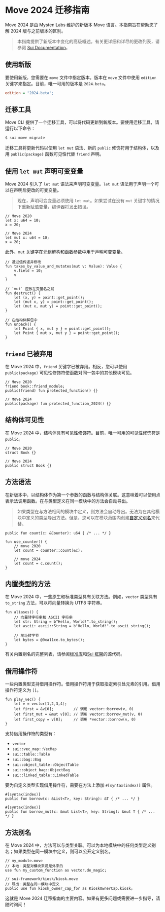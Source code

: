 # Move 2024 迁移指南

Move 2024 是由 Mysten Labs 维护的新版本 Move 语言。本指南旨在帮助您了解 2024 版与之前版本的区别。

> 本指南提供了新版本中变化的高级概述。有关更详细和详尽的更改列表，请参阅 [Sui Documentation](https://docs.sui.io/guides/developer/advanced/move-2024-migration)。

## 使用新版

要使用新版，您需要在 `move` 文件中指定版本。版本在 `move` 文件中使用 `edition` 关键字来指定。目前，唯一可用的版本是 `2024.beta`。

```ini
edition = "2024.beta";
```

## 迁移工具

Move CLI 提供了一个迁移工具，可以将代码更新到新版本。要使用迁移工具，请运行以下命令：

```bash
$ sui move migrate
```

迁移工具将更新代码以使用 `let mut` 语法、新的 `public` 修饰符用于结构体，以及用 `public(package)` 函数可见性代替 `friend` 声明。

## 使用 `let mut` 声明可变变量

Move 2024 引入了 `let mut` 语法来声明可变变量。`let mut` 语法用于声明一个可以在声明后更改的可变变量。

> 现在，声明可变变量必须使用 `let mut`。如果尝试在没有 `mut` 关键字的情况下重新赋值变量，编译器将发出错误。

```move
// Move 2020
let x: u64 = 10;
x = 20;

// Move 2024
let mut x: u64 = 10;
x = 20;
```

此外，`mut` 关键字在元组解构和函数参数中用于声明可变变量。

```move
// 通过值传递并修改
fun takes_by_value_and_mutates(mut v: Value): Value {
    v.field = 10;
    v
}

// `mut` 应放在变量名之前
fun destruct() {
    let (x, y) = point::get_point();
    let (mut x, y) = point::get_point();
    let (mut x, mut y) = point::get_point();
}

// 在结构体解包中
fun unpack() {
    let Point { x, mut y } = point::get_point();
    let Point { mut x, mut y } = point::get_point();
}
```

## `friend` 已被弃用

在 Move 2024 中，`friend` 关键字已被弃用。相反，您可以使用 `public(package)` 可见性修饰符使函数对同一包中的其他模块可见。

```move
// Move 2020
friend book::friend_module;
public(friend) fun protected_function() {}

// Move 2024
public(package) fun protected_function_2024() {}
```

## 结构体可见性

在 Move 2024 中，结构体具有可见性修饰符。目前，唯一可用的可见性修饰符是 `public`。

```move
// Move 2020
struct Book {}

// Move 2024
public struct Book {}
```

## 方法语法

在新版本中，以结构体作为第一个参数的函数与结构体关联。这意味着可以使用点表示法调用函数。在与类型定义在同一模块中的方法会自动导出。

> 如果类型在与方法相同的模块中定义，则方法会自动导出。无法为在其他模块中定义的类型导出方法。但是，您可以在模块范围内创建[自定义别名](#method-aliases)来代替。

```move
public fun count(c: &Counter): u64 { /* ... */ }

fun use_counter() {
    // move 2020
    let count = counter::count(&c);

    // move 2024
    let count = c.count();
}
```

## 内置类型的方法

在 Move 2024 中，一些原生和标准类型具有关联方法。例如，`vector` 类型具有 `to_string` 方法，可以将向量转换为 UTF8 字符串。

```move
fun aliases() {
    // 向量转字符串和 ASCII 字符串
    let str: String = b"Hello, World!".to_string();
    let ascii: ascii::String = b"Hello, World!".to_ascii_string();

    // 地址转字节
    let bytes = @0xa11ce.to_bytes();
}
```

有关内置别名的完整列表，请参阅[标准库](../move-basics/standard-library.md#source-code)和[Sui 框架](../programmability/sui-framework.md#source-code)的源代码。

## 借用操作符

一些内置类型支持借用操作符。借用操作符用于获取指定索引处元素的引用。借用操作符定义为 `[]`。

```move
fun play_vec() {
    let v = vector[1,2,3,4];
    let first = &v[0];         // 调用 vector::borrow(v, 0)
    let first_mut = &mut v[0]; // 调用 vector::borrow_mut(v, 0)
    let first_copy = v[0];     // 调用 *vector::borrow(v, 0)
}
```

支持借用操作符的类型有：

- `vector`
- `sui::vec_map::VecMap`
- `sui::table::Table`
- `sui::bag::Bag`
- `sui::object_table::ObjectTable`
- `sui::object_bag::ObjectBag`
- `sui::linked_table::LinkedTable`

要为自定义类型实现借用操作符，需要在方法上添加 `#[syntax(index)]` 属性。

```move
#[syntax(index)]
public fun borrow(c: &List<T>, key: String): &T { /* ... */ }

#[syntax(index)]
public fun borrow_mut(c: &mut List<T>, key: String): &mut T { /* ... */ }
```

## 方法别名

在 Move 2024 中，方法可以与类型关联。可以为本地模块中的任何类型定义别名；如果类型在同一模块中定义，则可以公开定义别名。

```move
// my_module.move
// 本地：类型对模块来说是外来的
use fun my_custom_function as vector.do_magic;

// sui-framework/kiosk/kiosk.move
// 导出：类型在同一模块中定义
public use fun kiosk_owner_cap_for as KioskOwnerCap.kiosk;
```

这就是 Move 2024 迁移指南的主要内容。如果有更多问题或需要进一步指导，请随时询问！